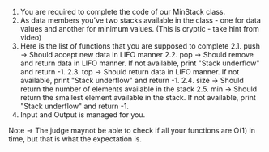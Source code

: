 1. You are required to complete the code of our MinStack class. 
2. As data members you've two stacks available in the class - one for data values and another for minimum values. (This is cryptic - take hint from video)
2. Here is the list of functions that you are supposed to complete
2.1. push -> Should accept new data in LIFO manner
2.2. pop -> Should remove and return data in LIFO manner. If not available, print "Stack underflow" and return -1.
2.3. top -> Should return data in LIFO manner. If not available, print "Stack underflow" and return -1.
2.4. size -> Should return the number of elements available in the stack
2.5. min -> Should return the smallest element available in the stack. If not available, print "Stack underflow" and return -1.
3. Input and Output is managed for you.

Note -> The judge maynot be able to check if all your functions are O(1) in time, but that is what the expectation is. 

